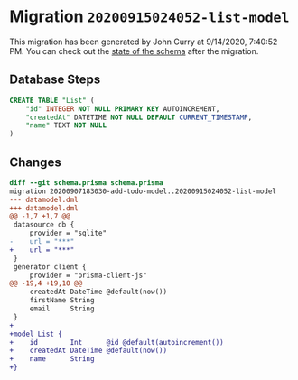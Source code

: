 # Migration `20200915024052-list-model`

This migration has been generated by John Curry at 9/14/2020, 7:40:52 PM.
You can check out the [state of the schema](./schema.prisma) after the migration.

## Database Steps

```sql
CREATE TABLE "List" (
    "id" INTEGER NOT NULL PRIMARY KEY AUTOINCREMENT,
    "createdAt" DATETIME NOT NULL DEFAULT CURRENT_TIMESTAMP,
    "name" TEXT NOT NULL
)
```

## Changes

```diff
diff --git schema.prisma schema.prisma
migration 20200907183030-add-todo-model..20200915024052-list-model
--- datamodel.dml
+++ datamodel.dml
@@ -1,7 +1,7 @@
 datasource db {
     provider = "sqlite"
-    url = "***"
+    url = "***"
 }
 generator client {
     provider = "prisma-client-js"
@@ -19,4 +19,10 @@
     createdAt DateTime @default(now())
     firstName String
     email     String
 }
+
+model List {
+    id        Int      @id @default(autoincrement())
+    createdAt DateTime @default(now())
+    name      String
+}
```


